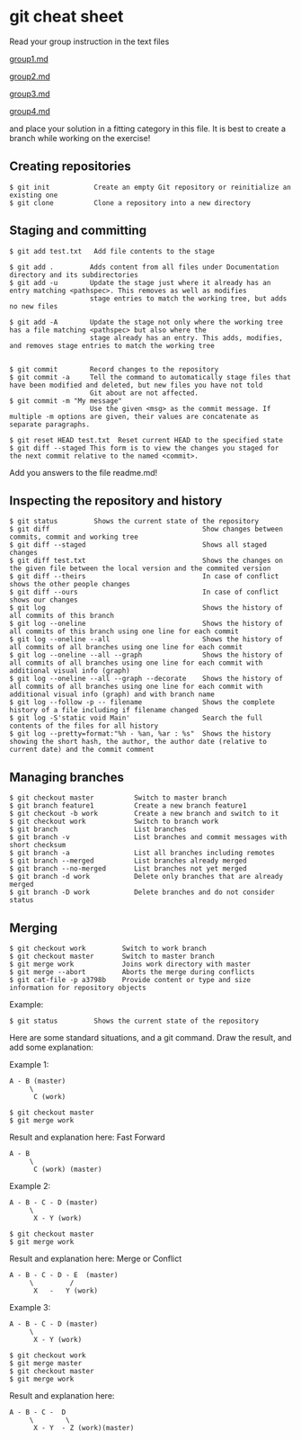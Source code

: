 # git cheat sheet

Read your group instruction in the text files 

[group1.md](group1.md)

[group2.md](group2.md)

[group3.md](group3.md)

[group4.md](group4.md)

and place your solution in a fitting category in this file. It is best to create a branch while working on the exercise!

## Creating repositories

    $ git init           Create an empty Git repository or reinitialize an existing one
    $ git clone          Clone a repository into a new directory


## Staging and committing

    $ git add test.txt   Add file contents to the stage

    $ git add .         Adds content from all files under Documentation directory and its subdirectories
    $ git add -u        Update the stage just where it already has an entry matching <pathspec>. This removes as well as modifies
                        stage entries to match the working tree, but adds no new files

    $ git add -A        Update the stage not only where the working tree has a file matching <pathspec> but also where the
                        stage already has an entry. This adds, modifies, and removes stage entries to match the working tree


    $ git commit        Record changes to the repository
    $ git commit -a     Tell the command to automatically stage files that have been modified and deleted, but new files you have not told
                        Git about are not affected.
    $ git commit -m "My message"
                        Use the given <msg> as the commit message. If multiple -m options are given, their values are concatenate as separate paragraphs.

    $ git reset HEAD test.txt  Reset current HEAD to the specified state
    $ git diff --staged This form is to view the changes you staged for the next commit relative to the named <commit>.


Add you answers to the file readme.md!
## Inspecting the repository and history

    $ git status         Shows the current state of the repository
    $ git diff										Show changes between commits, commit and working tree
    $ git diff --staged								Shows all staged changes
    $ git diff test.txt								Shows the changes on the given file between the local version and the commited version
    $ git diff --theirs								In case of conflict shows the other people changes
    $ git diff --ours								In case of conflict shows our changes
    $ git log										Shows the history of all commits of this branch
    $ git log --oneline								Shows the history of all commits of this branch using one line for each commit
    $ git log --oneline --all						Shows the history of all commits of all branches using one line for each commit
    $ git log --oneline --all --graph				Shows the history of all commits of all branches using one line for each commit with additional visual info (graph)
    $ git log --oneline --all --graph --decorate    Shows the history of all commits of all branches using one line for each commit with additional visual info (graph) and with branch name
    $ git log --follow -p -- filename				Shows the complete history of a file including if filename changed	
    $ git log -S'static void Main'					Search the full contents of the files for all history 
    $ git log --pretty=format:"%h - %an, %ar : %s"  Shows the history showing the short hash, the author, the author date (relative to current date) and the commit comment

## Managing branches

    $ git checkout master          Switch to master branch
    $ git branch feature1          Create a new branch feature1
    $ git checkout -b work         Create a new branch and switch to it
    $ git checkout work            Switch to branch work
    $ git branch                   List branches
    $ git branch -v                List branches and commit messages with short checksum 
    $ git branch -a                List all branches including remotes
    $ git branch --merged          List branches already merged
    $ git branch --no-merged       List branches not yet merged
    $ git branch -d work           Delete only branches that are already merged
    $ git branch -D work           Delete branches and do not consider status 


## Merging

    $ git checkout work         Switch to work branch
    $ git checkout master       Switch to master branch
    $ git merge work            Joins work directory with master
    $ git merge --abort         Aborts the merge during conflicts
    $ git cat-file -p a3798b    Provide content or type and size information for repository objects

Example:

    $ git status         Shows the current state of the repository

Here are some standard situations, and a git command. Draw the result, and add some explanation:

Example 1:

    A - B (master)
         \
          C (work) 
    
    $ git checkout master
    $ git merge work


Result and explanation here: Fast Forward

    A - B 
         \
          C (work) (master)



Example 2:

    A - B - C - D (master)
         \
          X - Y (work)
    
    $ git checkout master
    $ git merge work

Result and explanation here: Merge or Conflict


    A - B - C - D - E  (master)
         \         /
          X   -   Y (work)    


Example 3:

    A - B - C - D (master)
         \
          X - Y (work)
    
    $ git checkout work
    $ git merge master
    $ git checkout master
    $ git merge work

Result and explanation here:


    A - B - C -  D 
         \        \
          X - Y  - Z (work)(master)
    


